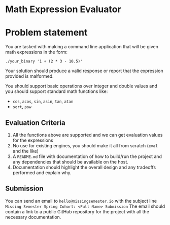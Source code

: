# Math Expression Evaluator

# Problem statement

You are tasked with making a command line application that will be given math expressions in the form:

```
./your_binary '1 + (2 * 3 - 10.5)'
```

Your solution should produce a valid response or report that the expression provided is malformed.

You should support basic operations over integer and double values and you should support standard math functions like:

- `cos`, `acos`, `sin`, `asin`, `tan`, `atan`
- `sqrt`, `pow`

## Evaluation Criteria

1. All the functions above are supported and we can get evaluation values for the expressions
2. No use for existing engines, you should make it all from scratch (`eval` and the like)
3. A `README.md` file with documentation of how to build/run the project and any dependencies that should be available on the host.
4. Documentation should highlight the overall design and any tradeoffs performed and explain why.

## Submission

You can send an email to `hello@missingsemester.io` with the subject line `Missing Semester Spring Cohort: <Full Name> Submission`  The email should contain a link to a public GitHub repository for the project with all the necessary documentation.
